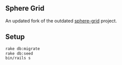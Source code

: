 ## Sphere Grid

An updated fork of the outdated [sphere-grid](https://github.com/dfaulken/sphere-grid) project.

## Setup

```bash
rake db:migrate
rake db:seed
bin/rails s
```
